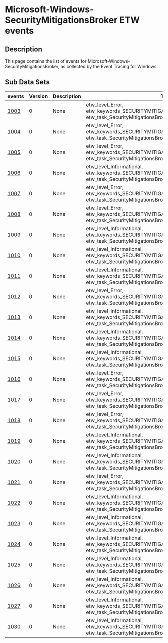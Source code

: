 # Microsoft-Windows-SecurityMitigationsBroker ETW events

## Description
This page contains the list of events for Microsoft-Windows-SecurityMitigationsBroker, as collected by the Event Tracing for Windows.

## Sub Data Sets
|events|Version|Description|Tags|
|---|---|---|---|
|[1003](events/event-1003.md)|0|None|etw_level_Error, etw_keywords_SECURITYMITIGATIONBROKER_KEYWORD_BROKER, etw_task_SecurityMitigationsBroker.Task.NotifyDisplayDriverUpdate|
|[1004](events/event-1004.md)|0|None|etw_level_Error, etw_keywords_SECURITYMITIGATIONBROKER_KEYWORD_BROKER, etw_task_SecurityMitigationsBroker.Task.NotifyDisplayDriverUpdate|
|[1005](events/event-1005.md)|0|None|etw_level_Error, etw_keywords_SECURITYMITIGATIONBROKER_KEYWORD_BROKER, etw_task_SecurityMitigationsBroker.Task.NotifyDisplayDriverUpdate|
|[1006](events/event-1006.md)|0|None|etw_level_Informational, etw_keywords_SECURITYMITIGATIONBROKER_KEYWORD_ACG, etw_task_SecurityMitigationsBroker.Task.NotifyDisplayDriverUpdate|
|[1007](events/event-1007.md)|0|None|etw_level_Error, etw_keywords_SECURITYMITIGATIONBROKER_KEYWORD_ACG, etw_task_SecurityMitigationsBroker.Task.NotifyDisplayDriverUpdate|
|[1008](events/event-1008.md)|0|None|etw_level_Error, etw_keywords_SECURITYMITIGATIONBROKER_KEYWORD_ACG, etw_task_SecurityMitigationsBroker.Task.NotifyDisplayDriverUpdate|
|[1009](events/event-1009.md)|0|None|etw_level_Informational, etw_keywords_SECURITYMITIGATIONBROKER_KEYWORD_ACG, etw_task_SecurityMitigationsBroker.Task.NotifyDisplayDriverUpdate|
|[1010](events/event-1010.md)|0|None|etw_level_Informational, etw_keywords_SECURITYMITIGATIONBROKER_KEYWORD_ACG, etw_task_SecurityMitigationsBroker.Task.NotifyDisplayDriverUpdate|
|[1011](events/event-1011.md)|0|None|etw_level_Informational, etw_keywords_SECURITYMITIGATIONBROKER_KEYWORD_ACG, etw_task_SecurityMitigationsBroker.Task.NotifyDisplayDriverUpdate|
|[1012](events/event-1012.md)|0|None|etw_level_Error, etw_keywords_SECURITYMITIGATIONBROKER_KEYWORD_ACG, etw_task_SecurityMitigationsBroker.Task.NotifyDisplayDriverUpdate|
|[1013](events/event-1013.md)|0|None|etw_level_Informational, etw_keywords_SECURITYMITIGATIONBROKER_KEYWORD_BROKER, etw_task_SecurityMitigationsBroker.Task.NotifyDisplayDriverUpdate|
|[1014](events/event-1014.md)|0|None|etw_level_Informational, etw_keywords_SECURITYMITIGATIONBROKER_KEYWORD_ACG, etw_task_SecurityMitigationsBroker.Task.NotifyDisplayDriverUpdate|
|[1015](events/event-1015.md)|0|None|etw_level_Informational, etw_keywords_SECURITYMITIGATIONBROKER_KEYWORD_ACG, etw_task_SecurityMitigationsBroker.Task.NotifyDisplayDriverUpdate|
|[1016](events/event-1016.md)|0|None|etw_level_Error, etw_keywords_SECURITYMITIGATIONBROKER_KEYWORD_ACG, etw_task_SecurityMitigationsBroker.Task.NotifyDisplayDriverUpdate|
|[1017](events/event-1017.md)|0|None|etw_level_Error, etw_keywords_SECURITYMITIGATIONBROKER_KEYWORD_ACG, etw_task_SecurityMitigationsBroker.Task.NotifyDisplayDriverUpdate|
|[1018](events/event-1018.md)|0|None|etw_level_Error, etw_keywords_SECURITYMITIGATIONBROKER_KEYWORD_ACG, etw_task_SecurityMitigationsBroker.Task.NotifyDisplayDriverUpdate|
|[1019](events/event-1019.md)|0|None|etw_level_Informational, etw_keywords_SECURITYMITIGATIONBROKER_KEYWORD_ACG, etw_task_SecurityMitigationsBroker.Task.NotifyDisplayDriverUpdate|
|[1020](events/event-1020.md)|0|None|etw_level_Informational, etw_keywords_SECURITYMITIGATIONBROKER_KEYWORD_ACG, etw_task_SecurityMitigationsBroker.Task.NotifyDisplayDriverUpdate|
|[1021](events/event-1021.md)|0|None|etw_level_Error, etw_keywords_SECURITYMITIGATIONBROKER_KEYWORD_ACG, etw_task_SecurityMitigationsBroker.Task.NotifyDisplayDriverUpdate|
|[1022](events/event-1022.md)|0|None|etw_level_Informational, etw_keywords_SECURITYMITIGATIONBROKER_KEYWORD_ACG, etw_task_SecurityMitigationsBroker.Task.NotifyDisplayDriverUpdate|
|[1023](events/event-1023.md)|0|None|etw_level_Informational, etw_keywords_SECURITYMITIGATIONBROKER_KEYWORD_ACG, etw_task_SecurityMitigationsBroker.Task.NotifyDisplayDriverUpdate|
|[1024](events/event-1024.md)|0|None|etw_level_Informational, etw_keywords_SECURITYMITIGATIONBROKER_KEYWORD_ACG, etw_task_SecurityMitigationsBroker.Task.NotifyDisplayDriverUpdate|
|[1025](events/event-1025.md)|0|None|etw_level_Informational, etw_keywords_SECURITYMITIGATIONBROKER_KEYWORD_ACG, etw_task_SecurityMitigationsBroker.Task.NotifyDisplayDriverUpdate|
|[1026](events/event-1026.md)|0|None|etw_level_Informational, etw_keywords_SECURITYMITIGATIONBROKER_KEYWORD_ACG, etw_task_SecurityMitigationsBroker.Task.NotifyDisplayDriverUpdate|
|[1027](events/event-1027.md)|0|None|etw_level_Informational, etw_keywords_SECURITYMITIGATIONBROKER_KEYWORD_ACG, etw_task_SecurityMitigationsBroker.Task.NotifyDisplayDriverUpdate|
|[1030](events/event-1030.md)|0|None|etw_level_Informational, etw_keywords_SECURITYMITIGATIONBROKER_KEYWORD_ACG, etw_task_SecurityMitigationsBroker.Task.DisableAcgEnforcement|
